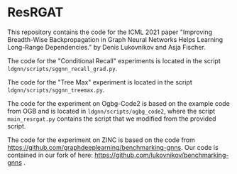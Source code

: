 # ResRGAT
This repository contains the code for the ICML 2021 paper "Improving Breadth-Wise Backpropagation in Graph Neural Networks Helps Learning Long-Range Dependencies." by Denis Lukovnikov and Asja Fischer.

The code for the "Conditional Recall" experiments is located in the script `ldgnn/scripts/sggnn_recall_grad.py`.

The code for the "Tree Max" experiment is located in the script `ldgnn/scripts/sggnn_treemax.py`.

The code for the experiment on Ogbg-Code2 is based on the example code from OGB and is located in `ldgnn/scripts/ogbg_code2`, where the script `main_resrgat.py` contains the script that we modified from the provided script.

The code for the experiment on ZINC is based on the code from https://github.com/graphdeeplearning/benchmarking-gnns. Our code is contained in our fork of here: https://github.com/lukovnikov/benchmarking-gnns . 